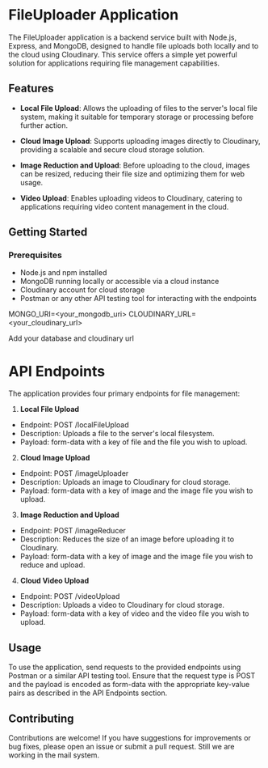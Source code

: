 # FileUploader Application

The FileUploader application is a backend service built with Node.js, Express, and MongoDB, designed to handle file uploads both locally and to the cloud using Cloudinary. This service offers a simple yet powerful solution for applications requiring file management capabilities.

## Features

* **Local File Upload**: Allows the uploading of files to the server's local file system, making it suitable for temporary storage or processing before further action.

* **Cloud Image Upload**: Supports uploading images directly to Cloudinary, providing a scalable and secure cloud storage solution.
  
* **Image Reduction and Upload**: Before uploading to the cloud, images can be resized, reducing their file size and optimizing them for web usage.
  
* **Video Upload**: Enables uploading videos to Cloudinary, catering to applications requiring video content management in the cloud.

## Getting Started

### Prerequisites

* Node.js and npm installed
* MongoDB running locally or accessible via a cloud instance
* Cloudinary account for cloud storage
* Postman or any other API testing tool for interacting with the endpoints

MONGO_URI=<your_mongodb_uri>
CLOUDINARY_URL=<your_cloudinary_url>

Add your database and cloudinary url

# API Endpoints

The application provides four primary endpoints for file management:

1. **Local File Upload**

* Endpoint: POST /localFileUpload
* Description: Uploads a file to the server's local filesystem.
* Payload: form-data with a key of file and the file you wish to upload.

2. **Cloud Image Upload**

* Endpoint: POST /imageUploader
* Description: Uploads an image to Cloudinary for cloud storage.
* Payload: form-data with a key of image and the image file you wish to upload.

3. **Image Reduction and Upload**

* Endpoint: POST /imageReducer
* Description: Reduces the size of an image before uploading it to Cloudinary.
* Payload: form-data with a key of image and the image file you wish to reduce and upload.

4. **Cloud Video Upload**

* Endpoint: POST /videoUpload
* Description: Uploads a video to Cloudinary for cloud storage.
* Payload: form-data with a key of video and the video file you wish to upload.


## Usage

To use the application, send requests to the provided endpoints using Postman or a similar API testing tool. Ensure that the request type is POST and the payload is encoded as form-data with the appropriate key-value pairs as described in the API Endpoints section.

## Contributing
Contributions are welcome! If you have suggestions for improvements or bug fixes, please open an issue or submit a pull request. Still we are working in the mail system.


